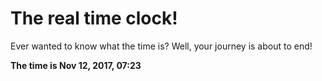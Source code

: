 # The real time clock!

Ever wanted to know what the time is? Well, your journey is about to end!

**The time is Nov 12, 2017, 07:23**